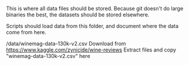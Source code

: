 This is where all data files should be stored. Because git doesn't do large binaries the best, the
datasets should be stored elsewhere.

Scripts should load data from this folder, and document where the data come from here.

/data/winemag-data-130k-v2.csv
    Download from https://www.kaggle.com/zynicide/wine-reviews
    Extract files and copy "winemag-data-130k-v2.csv" here
